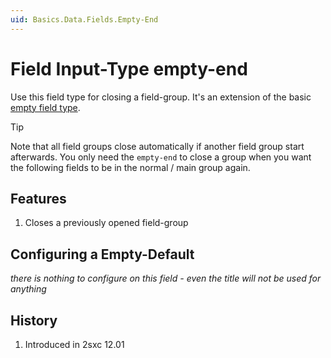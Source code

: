 ```yaml
---
uid: Basics.Data.Fields.Empty-End
---
```

# Field Input-Type **empty-end**

Use this field type for closing a field-group. 
It's an extension of the basic [empty field type](xref:Basics.Data.Fields.Empty).

> [!TIP]
> Note that all field groups close automatically if another field group start afterwards. You only need the `empty-end` to close a group when you want the following fields to be in the normal / main group again. 

## Features 

1. Closes a previously opened field-group

## Configuring a Empty-Default

_there is nothing to configure on this field - even the title will not be used for anything_

## History

1. Introduced in 2sxc 12.01